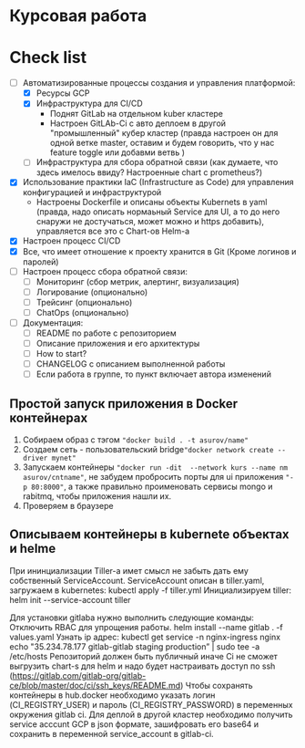 # Курсовая работа

# Check list
- [ ] Автоматизированные процессы создания и управления
платформой:
  - [X] Ресурсы GCP
  - [X] Инфраструктура для CI/CD 
    - Поднят GitLab на отдельном kuber кластере
    - Настроен GitLAb-Ci c авто деплоем в другой "промышленный" кубер кластер (правда настроен он для одной ветке master, оставим и будем говорить, что у нас feature toggle или добавми ветвь )
  - [ ] Инфраструктура для сбора обратной связи (как думаете, что здесь имелось ввиду? Настроенные chart с prometheus?)

- [X] Использование практики IaC (Infrastructure as Code) для управления конфигурацией и инфраструктурой 
  - Настроены Dockerfile и описаны объекты Kubernets в yaml (правда, надо описать нормаьный Service для UI, а то до него снаружи не достучаться, может можно и https добавить), управляется все это с Chart-ов Helm-a
- [X] Настроен процесс CI/CD
- [X] Все, что имеет отношение к проекту хранится в Git (Кроме логинов и  паролей)
- [ ] Настроен процесс сбора обратной связи:
  - [ ] Мониторинг (сбор метрик, алертинг, визуализация)
  - [ ] Логирование (опционально)
  - [ ] Трейсинг (опционально)
  - [ ] ChatOps (опционально) 
- [ ] Документация:
  - [ ] README по работе с репозиторием
  - [ ] Описание приложения и его архитектуры
  - [ ] How to start?
  - [ ] CHANGELOG с описанием выполненной работы
  - [ ] Если работа в группе, то пункт включает автора изменений
## Простой запуск приложения в Docker контейнерах

1. Cобираем образ c тэгом `"docker build . -t asurov/name"`
2. Создаем сеть - пользовательский bridge`"docker network create --driver mynet"`
3. Запускаем контейнеры `"docker run -dit  --network kurs --name nm asurov/cntname"`, не забудем пробросить порты для ui приложения `"-p 80:8000"`, а также правильно проименовать сервисы mongo и rabitmq, чтобы приложения нашли их.
4. Проверяем в браузере
## Описываем контейнеры в kubernete объектах и helme
    
При ининциализации Tiller-a имет смысл не забыть дать ему собственный ServiceAccount.
ServiceAccount описан в tiller.yaml, загружаем в kubernetes:
kubectl apply -f tiller.yml
Инициализируем tiller:
helm init --service-account tiller

Для установки gitlaba нужно выполнить следующие команды:
Отключить RBAC для упрощения работы.
helm install --name gitlab . -f values.yaml
Узнать ip адрес:
kubectl get service -n nginx-ingress nginx
echo "35.234.78.177 gitlab-gitlab staging production” | sudo tee -a /etc/hosts
Репозиторий должен быть публичный иначе Ci не сможет выгрузить chart-s для helm и надо будет настраивать доступ по ssh (https://gitlab.com/gitlab-org/gitlab-ce/blob/master/doc/ci/ssh_keys/README.md)
Чтобы сохранять контейнеры в hub.docker необходимо указать логин (CI_REGISTRY_USER) и пароль (CI_REGISTRY_PASSWORD) в переменных окружения gitlab ci.
Для деплой в другой кластер необходимо получить service acccunt GCP в json формате, зашифровать его base64 и сохранить в переменной service_account в gitlab-ci.

